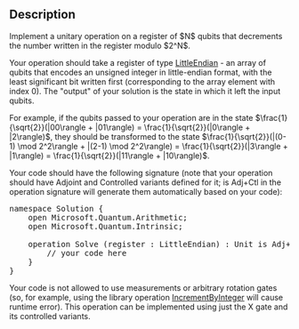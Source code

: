 ## Description

<div><p>Implement a unitary operation on a register of $N$ qubits that decrements the number written in the register modulo $2^N$.</p><p>Your operation should take a register of type <a href="https://docs.microsoft.com/en-us/qsharp/api/qsharp/microsoft.quantum.arithmetic.littleendian"><span class="tex-font-style-tt">LittleEndian</span></a> - an array of qubits that encodes an unsigned integer in little-endian format, with the least significant bit written first (corresponding to the array element with index 0). The "output" of your solution is the state in which it left the input qubits.</p><p>For example, if the qubits passed to your operation are in the state $\frac{1}{\sqrt{2}}(|00\rangle + |01\rangle) = \frac{1}{\sqrt{2}}(|0\rangle + |2\rangle)$, they should be transformed to the state $\frac{1}{\sqrt{2}}(|(0-1) \mod 2^2\rangle + |(2-1) \mod 2^2\rangle) = \frac{1}{\sqrt{2}}(|3\rangle + |1\rangle) = \frac{1}{\sqrt{2}}(|11\rangle + |10\rangle)$.</p><p>Your code should have the following signature (note that your operation should have Adjoint and Controlled variants defined for it; <span class="tex-font-style-tt">is Adj+Ctl</span> in the operation signature will generate them automatically based on your code):</p><pre class="verbatim">namespace Solution {<br>    open Microsoft.Quantum.Arithmetic;<br>    open Microsoft.Quantum.Intrinsic;<br><br>    operation Solve (register : LittleEndian) : Unit is Adj+Ctl {<br>        // your code here<br>    }<br>}</pre><p>Your code is not allowed to use measurements or arbitrary rotation gates (so, for example, using the library operation <a href="https://docs.microsoft.com/en-us/qsharp/api/qsharp/microsoft.quantum.arithmetic.incrementbyinteger">IncrementByInteger</a> will cause runtime error). This operation can be implemented using just the X gate and its controlled variants.</p></div>
